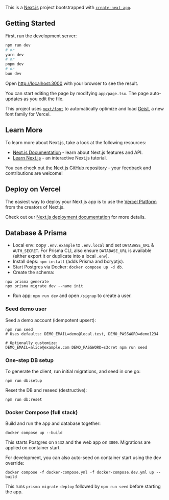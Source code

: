 This is a [Next.js](https://nextjs.org) project bootstrapped with [`create-next-app`](https://nextjs.org/docs/app/api-reference/cli/create-next-app).

## Getting Started

First, run the development server:

```bash
npm run dev
# or
yarn dev
# or
pnpm dev
# or
bun dev
```

Open [http://localhost:3000](http://localhost:3000) with your browser to see the result.

You can start editing the page by modifying `app/page.tsx`. The page auto-updates as you edit the file.

This project uses [`next/font`](https://nextjs.org/docs/app/building-your-application/optimizing/fonts) to automatically optimize and load [Geist](https://vercel.com/font), a new font family for Vercel.

## Learn More

To learn more about Next.js, take a look at the following resources:

- [Next.js Documentation](https://nextjs.org/docs) - learn about Next.js features and API.
- [Learn Next.js](https://nextjs.org/learn) - an interactive Next.js tutorial.

You can check out [the Next.js GitHub repository](https://github.com/vercel/next.js) - your feedback and contributions are welcome!

## Deploy on Vercel

The easiest way to deploy your Next.js app is to use the [Vercel Platform](https://vercel.com/new?utm_medium=default-template&filter=next.js&utm_source=create-next-app&utm_campaign=create-next-app-readme) from the creators of Next.js.

Check out our [Next.js deployment documentation](https://nextjs.org/docs/app/building-your-application/deploying) for more details.

## Database & Prisma

- Local env: copy `.env.example` to `.env.local` and set `DATABASE_URL` & `AUTH_SECRET`. For Prisma CLI, also ensure `DATABASE_URL` is available (either export it or duplicate into a local `.env`).
- Install deps: `npm install` (adds Prisma and bcryptjs).
- Start Postgres via Docker: `docker compose up -d db`.
- Create the schema:

```
npx prisma generate
npx prisma migrate dev --name init
```

- Run app: `npm run dev` and open `/signup` to create a user.

### Seed demo user

Seed a demo account (idempotent upsert):

```
npm run seed
# Uses defaults: DEMO_EMAIL=demo@local.test, DEMO_PASSWORD=demo1234

# Optionally customize:
DEMO_EMAIL=alice@example.com DEMO_PASSWORD=s3cret npm run seed
```

### One-step DB setup

To generate the client, run initial migrations, and seed in one go:

```
npm run db:setup
```

Reset the DB and reseed (destructive):

```
npm run db:reset
```

### Docker Compose (full stack)

Build and run the app and database together:

```
docker compose up --build
```

This starts Postgres on `5432` and the web app on `3000`. Migrations are applied on container start.

For development, you can also auto-seed on container start using the dev override:

```
docker compose -f docker-compose.yml -f docker-compose.dev.yml up --build
```

This runs `prisma migrate deploy` followed by `npm run seed` before starting the app.
